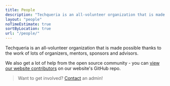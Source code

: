 ```yaml
---
title: People
description: "Techqueria is an all-volunteer organization that is made possible thanks to the work of lots of organizers, mentors, sponsors and advisors."
layout: "people"
noTimeEstimate: true
sortByLocation: true
url: "/people/"
---
```


Techqueria is an all-volunteer organization that is made possible thanks to the work of lots of organizers, mentors, sponsors and advisors.

We also get a lot of help from the open source community - you can <a href="https://github.com/techqueria/website/graphs/contributors" rel="noopener" target="_blank">view our website contributors</a>
on our website's GitHub repo.

> Want to get involved? [Contact](/contact/) an admin!

